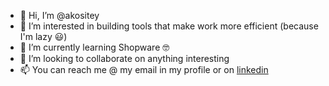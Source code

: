 - 👋 Hi, I’m @akositey
- 👀 I’m interested in building tools that make work more efficient (because I'm lazy :smiley:)
- 🌱 I’m currently learning Shopware :nerd_face:
- 💞️ I’m looking to collaborate on anything interesting
- 📫 You can reach me @ my email in my profile or on [linkedin](https://linkedin.com/in/chestermartinez)

<!---
akositey/akositey is a ✨ special ✨ repository because its `README.md` (this file) appears on your GitHub profile.
You can click the Preview link to take a look at your changes.
--->
